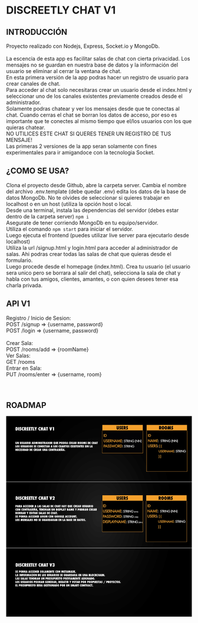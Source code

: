 # DISCREETLY CHAT V1
## INTRODUCCIÓN
Proyecto realizado con Nodejs, Express, Socket.io y MongoDb.<br><br>
La escencia de esta app es facilitar salas de chat con cierta privacidad. Los mensajes no se guardan en nuestra base de datos y la información del usuario se eliminar al cerrar la ventana de chat.<br>
En esta primera versión de la app podras hacer un registro de usuario para crear canales de chat.<br>
Para acceder al chat solo necesitaras crear un usuario desde el index.html y seleccionar uno de los canales existentes previamente creados desde el administrador.<br>
Solamente podras chatear y ver los mensajes desde que te conectas al chat. Cuando cerras el chat se borran los datos de acceso, por eso es importante que te conectes al mismo tiempo que el/los usuarios con los que quieras chatear.<br>
NO UTILICES ESTE CHAT SI QUERES TENER UN REGISTRO DE TUS MENSAJE!<br>
Las primeras 2 versiones de la app seran solamente con fines experimentales para ir amigandoce con la tecnologia Socket.<br>
## ¿COMO SE USA?
Clona el proyecto desde Github, abre la carpeta server. Cambia el nombre del archivo .env.template (debe quedar .env) edita los datos de la base de datos MongoDb. No te olvides de seleccionar si quieres trabajar en localhost o en un host (utiliza la opción host o local.<br>
Desde una terminal, instala las dependencias del servidor (debes estar dentro de la carpeta server) ``npm i``<br>
Asegurate de tener corriendo MongoDb en tu equipo/servidor.<br>
Utiliza el comando ``npm start`` para iniciar el servidor.<br>
Luego ejecuta el frontend (puedes utilizar live server para ejecutarlo desde localhost)<br>
Utiliza la url /signup.html y login.html para acceder al administrador de salas. Ahi podras crear todas las salas de chat que quieras desde el formulario.<br>
Luego procede desde el homepage (index.html). Crea tu usuario (el usuario sera unico pero se borrara al salir del chat), selecciona la sala de chat y habla con tus amigos, clientes, amantes, o con quien desees tener esa charla privada.<br>

## API V1
Registro / Inicio de Sesion:<br>
POST /signup => {username, password}<br>
POST /login => {username, password}<br>
<br>
Crear Sala:<br>
POST /rooms/add => {roomName}<br>
Ver Salas:<br>
GET /rooms<br>
Entrar en Sala:<br>
PUT /rooms/enter => {username, room}<br>
<br><br>

## ROADMAP
![Roadmap](https://github.com/lcrender/Discreetly-Chat/blob/Chaza/roadmapv1.jpg)
